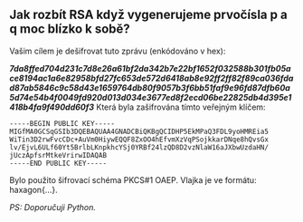 ## Jak rozbít RSA když vygenerujeme prvočísla p a q moc blízko k sobě?

Vašim cílem je dešifrovat tuto zprávu (enkódováno v hex):

***7da8ffed704d231c7d8e26a61bf2da342b7e22bf1652f032588b301fb05ace8194ac1a6e82958bfd27fc653de572d6418ab8e92ff2ff82f89ca036fdad87ab5846c9c58d43e1659764db80f9057b3f6bb51faf9e96fd87dfb60a5d74e54b4f0049fd920d013d034e3677ed8f2ecd06be22825db4d395e1418b4fa9f490dd60f3***
Která byla zašifrována tímto veřejným klíčem:

```
-----BEGIN PUBLIC KEY-----
MIGfMA0GCSqGSIb3DQEBAQUAA4GNADCBiQKBgQCIDHP5EkMPaQ3FDL9yoHMREia5
WiTin3D2rwFvcCDc+AuVm0HiywEQQF8ZxOO4hEfvmXzVqPSojkkarDNqe8hQvsGx
lv/EjvL6ULf60Yt5BrlbLKnpkhcYSj0YRBf24lzQD8D2vzNlaW16aJXbwUzdaHN/
jUczApfsrMtkeVrirwIDAQAB
-----END PUBLIC KEY-----
```
Bylo použito šifrovací schéma PKCS#1 OAEP. Vlajka je ve formátu: haxagon{...}.

*PS: Doporučuji Python.*